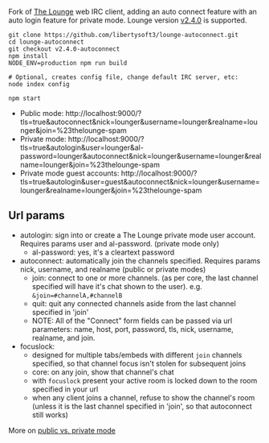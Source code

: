 Fork of [The Lounge](https://github.com/thelounge/lounge) web IRC client, adding an auto connect feature with an auto login feature for private mode. Lounge version [v2.4.0](https://github.com/thelounge/lounge/releases/tag/v2.4.0) is supported.

    git clone https://github.com/libertysoft3/lounge-autoconnect.git
    cd lounge-autoconnect
    git checkout v2.4.0-autoconnect
    npm install
    NODE_ENV=production npm run build

    # Optional, creates config file, change default IRC server, etc:
    node index config

    npm start

* Public mode: http://localhost:9000/?tls=true&autoconnect&nick=lounger&username=lounger&realname=lounger&join=%23thelounge-spam
* Private mode: http://localhost:9000/?tls=true&autologin&user=lounger&al-password=lounger&autoconnect&nick=lounger&username=lounger&realname=lounger&join=%23thelounge-spam
* Private mode guest accounts: http://localhost:9000/?tls=true&autologin&user=guest&autoconnect&nick=lounger&username=lounger&realname=lounger&join=%23thelounge-spam


Url params
----------------
* autologin: sign into or create a The Lounge private mode user account. Requires params user and al-password. (private mode only)
	* al-password: yes, it's a cleartext password
* autoconnect: automatically join the channels specified. Requires params nick, username, and realname (public or private modes)
	* join: connect to one or more channels. (as per core, the last channel specified will have it's chat shown to the user). e.g. `&join=#channelA,#channelB`
	* quit: quit any connected channels aside from the last channel specified in 'join'
	* NOTE: All of the "Connect" form fields can be passed via url parameters: name, host, port, password, tls, nick, username, realname, and join.
* focuslock:
	* designed for multiple tabs/embeds with different `join` channels specified, so that channel focus isn't stolen for subsequent joins
	* core: on any join, show that channel's chat
	* with `focuslock` present your active room is locked down to the room specified in your url
	* when any client joins a channel, refuse to show the channel's room (unless it is the last channel specified in 'join', so that autoconnect still works)

More on [public vs. private mode](https://thelounge.github.io/docs/server/users.html)
